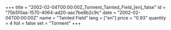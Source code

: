 +++
title = "2002-02-04T00:00:00Z_Torment_Tainted_Field_[en]_false"
id = "75b5f0aa-1570-4064-ad20-aac7be8b2c9c"
date = "2002-02-04T00:00:00Z"
name = "Tainted Field"
lang = ["en"]
price = "0.93"
quantity = 4
foil = false
set = "Torment"
+++
